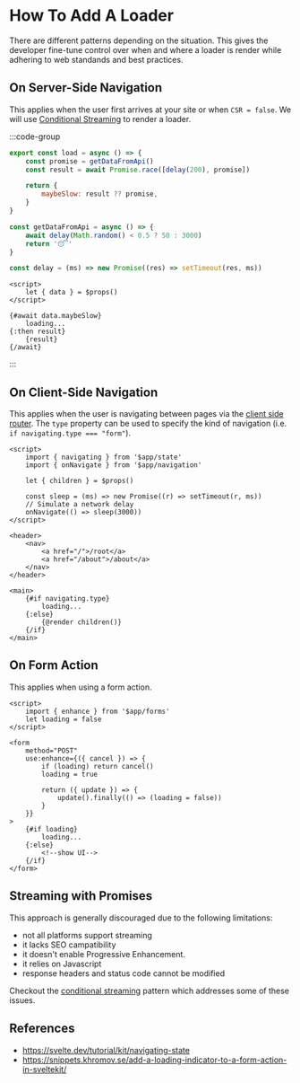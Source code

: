 # How To Add A Loader

There are different patterns depending on the situation. This gives the developer fine-tune control over when and where a loader is render while adhering to web standands and best practices.

## On Server-Side Navigation

This applies when the user first arrives at your site or when `CSR = false`. We will use [Conditional Streaming](./conditional-streaming) to render a loader.

:::code-group

```js [+page.server.js]
export const load = async () => {
	const promise = getDataFromApi()
	const result = await Promise.race([delay(200), promise])

	return {
		maybeSlow: result ?? promise,
	}
}

const getDataFromApi = async () => {
	await delay(Math.random() < 0.5 ? 50 : 3000)
	return '😴'
}

const delay = (ms) => new Promise((res) => setTimeout(res, ms))
```

```svelte [+page.svelte]
<script>
	let { data } = $props()
</script>

{#await data.maybeSlow}
	loading...
{:then result}
	{result}
{/await}
```

:::

## On Client-Side Navigation

This applies when the user is navigating between pages via the [client side router](https://svelte.dev/docs/kit/@sveltejs-kit#Navigation). The `type` property can be used to specify the kind of navigation (i.e. `if navigating.type === "form"`).

```svelte
<script>
	import { navigating } from '$app/state'
	import { onNavigate } from '$app/navigation'

	let { children } = $props()

	const sleep = (ms) => new Promise((r) => setTimeout(r, ms))
	// Simulate a network delay
	onNavigate(() => sleep(3000))
</script>

<header>
	<nav>
		<a href="/">/root</a>
		<a href="/about">/about</a>
	</nav>
</header>

<main>
	{#if navigating.type}
		loading...
	{:else}
		{@render children()}
	{/if}
</main>
```

## On Form Action

This applies when using a form action.

```svelte
<script>
	import { enhance } from '$app/forms'
	let loading = false
</script>

<form
	method="POST"
	use:enhance={({ cancel }) => {
		if (loading) return cancel()
		loading = true

		return ({ update }) => {
			update().finally(() => (loading = false))
		}
	}}
>
	{#if loading}
		loading...
	{:else}
		<!--show UI-->
	{/if}
</form>
```

## Streaming with Promises

This approach is generally discouraged due to the following limitations:

- not all platforms support streaming
- it lacks SEO campatibility
- it doesn't enable Progressive Enhancement.
- it relies on Javascript
- response headers and status code cannot be modified

Checkout the [conditional streaming](./conditional-streaming) pattern which addresses some of these issues.

## References

- https://svelte.dev/tutorial/kit/navigating-state
- https://snippets.khromov.se/add-a-loading-indicator-to-a-form-action-in-sveltekit/
